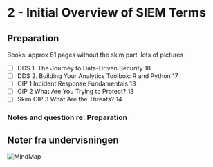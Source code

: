 # 2 - Initial Overview of SIEM Terms

## Preparation

Books: approx 61 pages without the skim part, lots of pictures

* [ ] DDS 1. The Journey to Data-Driven Security 18   
* [ ] DDS 2. Building Your Analytics Toolbox: R and Python 17   
* [ ] CIP 1 Incident Response Fundamentals 13   
* [ ] CIP 2 What Are You Trying to Protect? 13   
* [ ] Skim CIP 3 What Are the Threats? 14   

### Notes and question re: Preparation

## Noter fra undervisningen

![MindMap](https://github.com/krejac/kea-siem-log/tree/2a5aa46799f46978f7dc6d645e82fb5db5a09038/media/mind-map-2.png)

